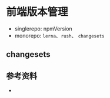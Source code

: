 # 前端版本管理

-   singlerepo: npmVersion
-   monorepo: `lerna`、`rush`、 `changesets`

## changesets

## 参考资料

-   [](https://juejin.cn/post/7220681627977318458?searchId=20231124232715450446D9FAEA384A833F)
